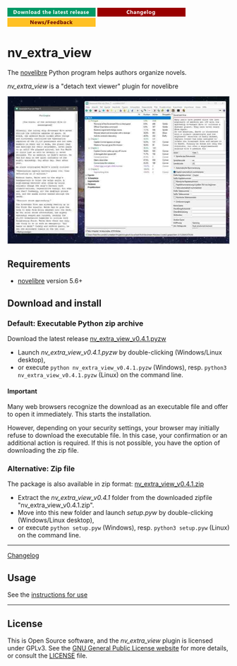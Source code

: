 [![Download the latest release](docs/img/download-button.png)](https://github.com/peter88213/nv_extra_view/raw/main/dist/nv_extra_view_v0.4.1.pyzw)
[![Changelog](docs/img/changelog-button.png)](docs/changelog.md)
[![News/Feedback](docs/img/news-button.png)](https://github.com/peter88213/novelibre/discussions)


# nv_extra_view

The [novelibre](https://github.com/peter88213/novelibre/) Python program helps authors organize novels.  

*nv_extra_view* is a "detach text viewer" plugin for novelibre

![Screenshot](docs/Screenshots/screen01.jpg)


## Requirements

- [novelibre](https://github.com/peter88213/novelibre/) version 5.6+

## Download and install

### Default: Executable Python zip archive

Download the latest release [nv_extra_view_v0.4.1.pyzw](https://github.com/peter88213/nv_extra_view/raw/main/dist/nv_extra_view_v0.4.1.pyzw)

- Launch *nv_extra_view_v0.4.1.pyzw* by double-clicking (Windows/Linux desktop),
- or execute `python nv_extra_view_v0.4.1.pyzw` (Windows), resp. `python3 nv_extra_view_v0.4.1.pyzw` (Linux) on the command line.

#### Important

Many web browsers recognize the download as an executable file and offer to open it immediately. 
This starts the installation.

However, depending on your security settings, your browser may 
initially  refuse  to download the executable file. 
In this case, your confirmation or an additional action is required. 
If this is not possible, you have the option of downloading 
the zip file. 


### Alternative: Zip file

The package is also available in zip format: [nv_extra_view_v0.4.1.zip](https://github.com/peter88213/nv_extra_view/raw/main/dist/nv_extra_view_v0.4.1.zip)

- Extract the *nv_extra_view_v0.4.1* folder from the downloaded zipfile "nv_extra_view_v0.4.1.zip".
- Move into this new folder and launch *setup.pyw* by double-clicking (Windows/Linux desktop), 
- or execute `python setup.pyw` (Windows), resp. `python3 setup.pyw` (Linux) on the command line.

---

[Changelog](docs/changelog.md)

## Usage

See the [instructions for use](docs/usage.md)

---

## License

This is Open Source software, and the *nv_extra_view* plugin is licensed under GPLv3. See the
[GNU General Public License website](https://www.gnu.org/licenses/gpl-3.0.en.html) for more
details, or consult the [LICENSE](https://github.com/peter88213/nv_extra_view/blob/main/LICENSE) file.
